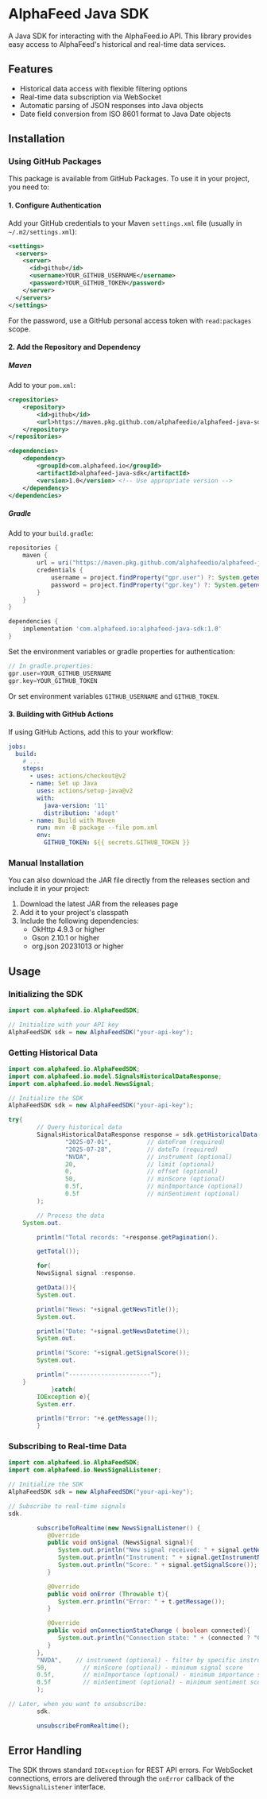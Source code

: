 # AlphaFeed Java SDK

A Java SDK for interacting with the AlphaFeed.io API. This library provides easy access to AlphaFeed's historical and real-time data services.

## Features

- Historical data access with flexible filtering options
- Real-time data subscription via WebSocket
- Automatic parsing of JSON responses into Java objects
- Date field conversion from ISO 8601 format to Java Date objects

## Installation

### Using GitHub Packages

This package is available from GitHub Packages. To use it in your project, you need to:

#### 1. Configure Authentication

Add your GitHub credentials to your Maven `settings.xml` file (usually in `~/.m2/settings.xml`):

```xml
<settings>
  <servers>
    <server>
      <id>github</id>
      <username>YOUR_GITHUB_USERNAME</username>
      <password>YOUR_GITHUB_TOKEN</password>
    </server>
  </servers>
</settings>
```

For the password, use a GitHub personal access token with `read:packages` scope.

#### 2. Add the Repository and Dependency

##### Maven

Add to your `pom.xml`:

```xml
<repositories>
    <repository>
        <id>github</id>
        <url>https://maven.pkg.github.com/alphafeedio/alphafeed-java-sdk</url>
    </repository>
</repositories>

<dependencies>
    <dependency>
        <groupId>com.alphafeed.io</groupId>
        <artifactId>alphafeed-java-sdk</artifactId>
        <version>1.0</version> <!-- Use appropriate version -->
    </dependency>
</dependencies>
```

##### Gradle

Add to your `build.gradle`:

```groovy
repositories {
    maven {
        url = uri("https://maven.pkg.github.com/alphafeedio/alphafeed-java-sdk")
        credentials {
            username = project.findProperty("gpr.user") ?: System.getenv("GITHUB_USERNAME")
            password = project.findProperty("gpr.key") ?: System.getenv("GITHUB_TOKEN")
        }
    }
}

dependencies {
    implementation 'com.alphafeed.io:alphafeed-java-sdk:1.0'
}
```

Set the environment variables or gradle properties for authentication:

```groovy
// In gradle.properties:
gpr.user=YOUR_GITHUB_USERNAME
gpr.key=YOUR_GITHUB_TOKEN
```

Or set environment variables `GITHUB_USERNAME` and `GITHUB_TOKEN`.

#### 3. Building with GitHub Actions

If using GitHub Actions, add this to your workflow:

```yaml
jobs:
  build:
    # ...
    steps:
      - uses: actions/checkout@v2
      - name: Set up Java
        uses: actions/setup-java@v2
        with:
          java-version: '11'
          distribution: 'adopt'
      - name: Build with Maven
        run: mvn -B package --file pom.xml
        env:
          GITHUB_TOKEN: ${{ secrets.GITHUB_TOKEN }}
```

### Manual Installation

You can also download the JAR file directly from the releases section and include it in your project:

1. Download the latest JAR from the releases page
2. Add it to your project's classpath
3. Include the following dependencies:
   - OkHttp 4.9.3 or higher
   - Gson 2.10.1 or higher
   - org.json 20231013 or higher

## Usage

### Initializing the SDK

```java
import com.alphafeed.io.AlphaFeedSDK;

// Initialize with your API key
AlphaFeedSDK sdk = new AlphaFeedSDK("your-api-key");
```

### Getting Historical Data

```java
import com.alphafeed.io.AlphaFeedSDK;
import com.alphafeed.io.model.SignalsHistoricalDataResponse;
import com.alphafeed.io.model.NewsSignal;

// Initialize the SDK
AlphaFeedSDK sdk = new AlphaFeedSDK("your-api-key");

try{
        // Query historical data
        SignalsHistoricalDataResponse response = sdk.getHistoricalData(
                "2025-07-01",          // dateFrom (required)
                "2025-07-28",          // dateTo (required)
                "NVDA",                // instrument (optional)
                20,                    // limit (optional)
                0,                     // offset (optional)
                50,                    // minScore (optional)
                0.5f,                  // minImportance (optional)
                0.5f                   // minSentiment (optional)
        );

        // Process the data
    System.out.

        println("Total records: "+response.getPagination().

        getTotal());

        for(
        NewsSignal signal :response.

        getData()){
        System.out.

        println("News: "+signal.getNewsTitle());
        System.out.

        println("Date: "+signal.getNewsDatetime());
        System.out.

        println("Score: "+signal.getSignalScore());
        System.out.

        println("-----------------------");
    }
            }catch(
        IOException e){
        System.err.

        println("Error: "+e.getMessage());
        }
```

### Subscribing to Real-time Data

```java
import com.alphafeed.io.AlphaFeedSDK;
import com.alphafeed.io.NewsSignalListener;

// Initialize the SDK
AlphaFeedSDK sdk = new AlphaFeedSDK("your-api-key");

// Subscribe to real-time signals
sdk.

        subscribeToRealtime(new NewsSignalListener() {
           @Override
           public void onSignal (NewsSignal signal){
              System.out.println("New signal received: " + signal.getNewsTitle());
              System.out.println("Instrument: " + signal.getInstrumentName());
              System.out.println("Score: " + signal.getSignalScore());
           }

           @Override
           public void onError (Throwable t){
              System.err.println("Error: " + t.getMessage());
           }

           @Override
           public void onConnectionStateChange ( boolean connected){
              System.out.println("Connection state: " + (connected ? "Connected" : "Disconnected"));
           }
        },
        "NVDA",    // instrument (optional) - filter by specific instrument
        50,          // minScore (optional) - minimum signal score
        0.5f,        // minImportance (optional) - minimum importance score
        0.5f         // minSentiment (optional) - minimum sentiment score
        );

// Later, when you want to unsubscribe:
        sdk.

        unsubscribeFromRealtime();
```

## Error Handling

The SDK throws standard `IOException` for REST API errors. For WebSocket connections, errors are delivered through the `onError` callback of the `NewsSignalListener` interface.
